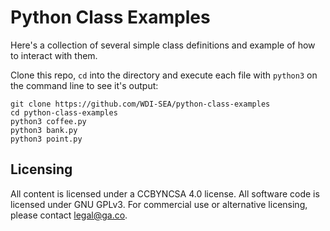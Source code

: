# Python Class Examples
Here's a collection of several simple class definitions and example of how to
interact with them.


Clone this repo, `cd` into the directory and execute each file with `python3`
on the command line to see it's output:

```
git clone https://github.com/WDI-SEA/python-class-examples
cd python-class-examples
python3 coffee.py
python3 bank.py
python3 point.py
```

## Licensing
All content is licensed under a CC­BY­NC­SA 4.0 license.
All software code is licensed under GNU GPLv3. For commercial use or alternative licensing, please contact legal@ga.co.

